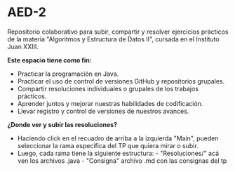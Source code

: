 # AED-2
Repositorio colaborativo para subir, compartir y resolver ejercicios prácticos de la materia "Algoritmos y Estructura de Datos II", cursada en el Instituto Juan XXIII.

**Este espacio tiene como fin:**

- Practicar la programación en Java.
- Practicar el uso de control de versiones GitHub y repositorios grupales.
- Compartir resoluciones individuales o grupales de los trabajos prácticos.
- Aprender juntos y mejorar nuestras habilidades de codificación.
- Llevar registro y control de versiones de nuestros avances.

**¿Donde ver y subir las resoluciones?**
- Haciendo click en el recuadro de arriba a la izquierda "Main", pueden seleccionar la rama específica del TP que quiera mirar o subir.
- Luego, cada rama tiene la siguiente estructura: - "Resoluciones/" acá ven los archivos .java
                                                  - "Consigna" archivo .md con las consignas del tp  
  
